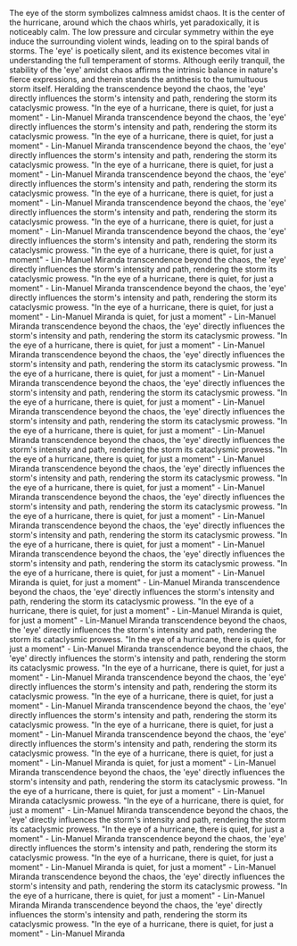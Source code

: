 
The eye of the storm symbolizes calmness amidst chaos. It is the center of the hurricane, around which the chaos whirls, yet paradoxically, it is noticeably calm. The low pressure and circular symmetry within the eye induce the surrounding violent winds, leading on to the spiral bands of storms. The 'eye' is poetically silent, and its existence becomes vital in understanding the full temperament of storms. Although eerily tranquil, the stability of the 'eye' amidst chaos affirms the intrinsic balance in nature's fierce expressions, and therein stands the antithesis to the tumultuous storm itself. Heralding the transcendence beyond the chaos, the 'eye' directly influences the storm's intensity and path, rendering the storm its cataclysmic prowess. "In the eye of a hurricane, there is quiet, for just a moment" - Lin-Manuel Miranda transcendence beyond the chaos, the 'eye' directly influences the storm's intensity and path, rendering the storm its cataclysmic prowess. "In the eye of a hurricane, there is quiet, for just a moment" - Lin-Manuel Miranda transcendence beyond the chaos, the 'eye' directly influences the storm's intensity and path, rendering the storm its cataclysmic prowess. "In the eye of a hurricane, there is quiet, for just a moment" - Lin-Manuel Miranda transcendence beyond the chaos, the 'eye' directly influences the storm's intensity and path, rendering the storm its cataclysmic prowess. "In the eye of a hurricane, there is quiet, for just a moment" - Lin-Manuel Miranda transcendence beyond the chaos, the 'eye' directly influences the storm's intensity and path, rendering the storm its cataclysmic prowess. "In the eye of a hurricane, there is quiet, for just a moment" - Lin-Manuel Miranda transcendence beyond the chaos, the 'eye' directly influences the storm's intensity and path, rendering the storm its cataclysmic prowess. "In the eye of a hurricane, there is quiet, for just a moment" - Lin-Manuel Miranda transcendence beyond the chaos, the 'eye' directly influences the storm's intensity and path, rendering the storm its cataclysmic prowess. "In the eye of a hurricane, there is quiet, for just a moment" - Lin-Manuel Miranda transcendence beyond the chaos, the 'eye' directly influences the storm's intensity and path, rendering the storm its cataclysmic prowess. "In the eye of a hurricane, there is quiet, for just a moment" - Lin-Manuel Miranda is quiet, for just a moment" - Lin-Manuel Miranda transcendence beyond the chaos, the 'eye' directly influences the storm's intensity and path, rendering the storm its cataclysmic prowess. "In the eye of a hurricane, there is quiet, for just a moment" - Lin-Manuel Miranda transcendence beyond the chaos, the 'eye' directly influences the storm's intensity and path, rendering the storm its cataclysmic prowess. "In the eye of a hurricane, there is quiet, for just a moment" - Lin-Manuel Miranda transcendence beyond the chaos, the 'eye' directly influences the storm's intensity and path, rendering the storm its cataclysmic prowess. "In the eye of a hurricane, there is quiet, for just a moment" - Lin-Manuel Miranda transcendence beyond the chaos, the 'eye' directly influences the storm's intensity and path, rendering the storm its cataclysmic prowess. "In the eye of a hurricane, there is quiet, for just a moment" - Lin-Manuel Miranda transcendence beyond the chaos, the 'eye' directly influences the storm's intensity and path, rendering the storm its cataclysmic prowess. "In the eye of a hurricane, there is quiet, for just a moment" - Lin-Manuel Miranda transcendence beyond the chaos, the 'eye' directly influences the storm's intensity and path, rendering the storm its cataclysmic prowess. "In the eye of a hurricane, there is quiet, for just a moment" - Lin-Manuel Miranda transcendence beyond the chaos, the 'eye' directly influences the storm's intensity and path, rendering the storm its cataclysmic prowess. "In the eye of a hurricane, there is quiet, for just a moment" - Lin-Manuel Miranda transcendence beyond the chaos, the 'eye' directly influences the storm's intensity and path, rendering the storm its cataclysmic prowess. "In the eye of a hurricane, there is quiet, for just a moment" - Lin-Manuel Miranda transcendence beyond the chaos, the 'eye' directly influences the storm's intensity and path, rendering the storm its cataclysmic prowess. "In the eye of a hurricane, there is quiet, for just a moment" - Lin-Manuel Miranda is quiet, for just a moment" - Lin-Manuel Miranda transcendence beyond the chaos, the 'eye' directly influences the storm's intensity and path, rendering the storm its cataclysmic prowess. "In the eye of a hurricane, there is quiet, for just a moment" - Lin-Manuel Miranda is quiet, for just a moment" - Lin-Manuel Miranda transcendence beyond the chaos, the 'eye' directly influences the storm's intensity and path, rendering the storm its cataclysmic prowess. "In the eye of a hurricane, there is quiet, for just a moment" - Lin-Manuel Miranda transcendence beyond the chaos, the 'eye' directly influences the storm's intensity and path, rendering the storm its cataclysmic prowess. "In the eye of a hurricane, there is quiet, for just a moment" - Lin-Manuel Miranda transcendence beyond the chaos, the 'eye' directly influences the storm's intensity and path, rendering the storm its cataclysmic prowess. "In the eye of a hurricane, there is quiet, for just a moment" - Lin-Manuel Miranda transcendence beyond the chaos, the 'eye' directly influences the storm's intensity and path, rendering the storm its cataclysmic prowess. "In the eye of a hurricane, there is quiet, for just a moment" - Lin-Manuel Miranda transcendence beyond the chaos, the 'eye' directly influences the storm's intensity and path, rendering the storm its cataclysmic prowess. "In the eye of a hurricane, there is quiet, for just a moment" - Lin-Manuel Miranda is quiet, for just a moment" - Lin-Manuel Miranda transcendence beyond the chaos, the 'eye' directly influences the storm's intensity and path, rendering the storm its cataclysmic prowess. "In the eye of a hurricane, there is quiet, for just a moment" - Lin-Manuel Miranda cataclysmic prowess. "In the eye of a hurricane, there is quiet, for just a moment" - Lin-Manuel Miranda transcendence beyond the chaos, the 'eye' directly influences the storm's intensity and path, rendering the storm its cataclysmic prowess. "In the eye of a hurricane, there is quiet, for just a moment" - Lin-Manuel Miranda transcendence beyond the chaos, the 'eye' directly influences the storm's intensity and path, rendering the storm its cataclysmic prowess. "In the eye of a hurricane, there is quiet, for just a moment" - Lin-Manuel Miranda is quiet, for just a moment" - Lin-Manuel Miranda transcendence beyond the chaos, the 'eye' directly influences the storm's intensity and path, rendering the storm its cataclysmic prowess. "In the eye of a hurricane, there is quiet, for just a moment" - Lin-Manuel Miranda Miranda transcendence beyond the chaos, the 'eye' directly influences the storm's intensity and path, rendering the storm its cataclysmic prowess. "In the eye of a hurricane, there is quiet, for just a moment" - Lin-Manuel Miranda

